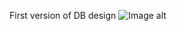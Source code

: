 First version of DB design
![Image alt](https://github.com/GaynelleFlores/JavaSchool-eCare/tree/task1_DB_design/Database.png)
